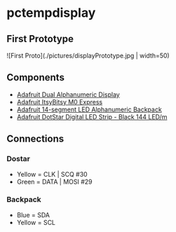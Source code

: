 # pctempdisplay

## First Prototype

![First Proto](./pictures/displayPrototype.jpg | width=50)

## Components

- [Adafruit Dual Alphanumeric Display](https://www.adafruit.com/product/2153)
- [Adafruit ItsyBitsy M0 Express](https://www.adafruit.com/product/3727)
- [Adafruit 14-segment LED Alphanumeric Backpack](https://www.adafruit.com/product/1910)
- [Adafruit DotStar Digital LED Strip - Black 144 LED/m](https://www.adafruit.com/product/2328)

## Connections

### Dostar

- Yellow = CLK | SCQ #30
- Green = DATA | MOSI #29

### Backpack

- Blue = SDA
- Yellow = SCL
